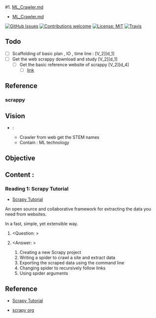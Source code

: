 #1.
[ML_Crawler.md](file:///c:/Local/Work/ML_Name/Note/ML_Crawler.md)

- [ML_Crawler.md](file:///c:/Local/Work/ML_Name/Note/ML_Crawler.md)

[![GitHub Issues](https://img.shields.io/github/issues/zalandoresearch/flair.svg)](https://github.com/zalandoresearch/flair/issues)
[![Contributions welcome](https://img.shields.io/badge/contributions-welcome-brightgreen.svg)](CONTRIBUTING.md)
[![License: MIT](https://img.shields.io/badge/License-MIT-brightgreen.svg)](https://opensource.org/licenses/MIT)
[![Travis](https://img.shields.io/travis/zalandoresearch/flair.svg)](https://travis-ci.org/zalandoresearch/flair)

## Todo

- [ ] Scaffolding of basic plan , IO , time line : [V_2][d_1]
- [ ] Get the web scrappy download and study [V_2][d_1]
  - [ ] Get the basic reference website of scrappy [V_2][d_4]
    - [ ] [link](#scrappy)

## Reference

### scrappy

## Vision

- <Crawler>:
  - Crawler from web get the STEM names
  - Contain : ML technology

## Objective

## Content :

### Reading 1: Scrapy Tutorial

- [Scrapy Tutorial](https://docs.scrapy.org/en/latest/intro/tutorial.html)

An open source and collaborative framework for extracting the data you need from websites.

In a fast, simple, yet extensible way.

1. <Question: >

2. <Answer: >

   1. Creating a new Scrapy project
   2. Writing a spider to crawl a site and extract data
   3. Exporting the scraped data using the command line
   4. Changing spider to recursively follow links
   5. Using spider arguments

## Reference

- [Scrapy Tutorial](https://docs.scrapy.org/en/latest/intro/tutorial.html)

- [scrapy org](https://scrapy.org/)
